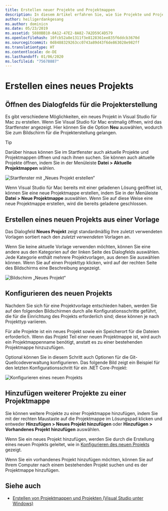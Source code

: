```yaml
---
title: Erstellen neuer Projekte und Projektmappen
description: In diesem Artikel erfahren Sie, wie Sie Projekte und Projektmappen in Visual Studio für Mac erstellen können.
author: heiligerdankgesang
ms.author: dominicn
ms.date: 05/23/2019
ms.assetid: 5880BB10-0A12-47E2-8A82-7A2D59C4D579
ms.openlocfilehash: 10fcb52a8e1311f3e8128361ee835f6ddcb3670d
ms.sourcegitcommit: 0d8488329263cc0743a89d43f6de863028e982ff
ms.translationtype: HT
ms.contentlocale: de-DE
ms.lasthandoff: 01/06/2020
ms.locfileid: "75678887"
---
```

# <a name="create-a-new-project"></a>Erstellen eines neues Projekts

## <a name="opening-the-project-creation-dialog"></a>Öffnen des Dialogfelds für die Projekterstellung

Es gibt verschiedene Möglichkeiten, ein neues Projekt in Visual Studio für Mac zu erstellen. Wenn Sie Visual Studio für Mac erstmalig öffnen, wird das Startfenster angezeigt. Hier können Sie die Option **Neu** auswählen, wodurch Sie zum Bildschirm für die Projekterstellung gelangen.

> [!TIP]
> Darüber hinaus können Sie im Startfenster auch aktuelle Projekte und Projektmappen öffnen und nach ihnen suchen. Sie können auch aktuelle Projekte öffnen, indem Sie in der Menüleiste **Datei > Aktuelle Projektmappen** wählen.

![Startfenster mit „Neues Projekt erstellen“](media/first-run-project.png)

Wenn Visual Studio für Mac bereits mit einer geladenen Lösung geöffnet ist, können Sie eine neue Projektmappe erstellen, indem Sie in der Menüleiste **Datei > Neue Projektmappe** auswählen. Wenn Sie auf diese Weise eine neue Projektmappe erstellen, wird die bereits geladene geschlossen.

## <a name="creating-a-new-project-from-a-template"></a>Erstellen eines neuen Projekts aus einer Vorlage

Das Dialogfeld **Neues Projekt** zeigt standardmäßig Ihre zuletzt verwendeten Vorlagen sortiert nach den *zuletzt verwendeten* Vorlagen an.

Wenn Sie keine aktuelle Vorlage verwenden möchten, können Sie eine andere aus den Kategorien auf der linken Seite des Dialogfelds auswählen. Jede Kategorie enthält mehrere Projektvorlagen, aus denen Sie auswählen können. Wenn Sie auf einen Projekttyp klicken, wird auf der rechten Seite des Bildschirms eine Beschreibung angezeigt.

![Bildschirm „Neues Projekt“](media/project-creation-screen.png)

## <a name="configuring-your-new-project"></a>Konfigurieren des neuen Projekts

Nachdem Sie sich für eine Projektvorlage entschieden haben, werden Sie auf den folgenden Bildschirmen durch alle Konfigurationsschritte geführt, die für die Einrichtung des Projekts erforderlich sind; diese können je nach Projekttyp variieren.

Für alle Projekte ist ein neues Projekt sowie ein Speicherort für die Dateien erforderlich. Wenn das Projekt Teil einer neuen Projektmappe ist, wird auch ein Projektmappenname benötigt, anstatt es zu einer bestehenden Projektmappe hinzuzufügen.

Optional können Sie in diesem Schritt auch Optionen für die Git-Quellcodeverwaltung konfigurieren. Das folgende Bild zeigt ein Beispiel für den letzten Konfigurationsschritt für ein .NET Core-Projekt:

![Konfigurieren eines neuen Projekts](media/configure-new-project.png)

## <a name="adding-additional-projects-to-a-solution"></a>Hinzufügen weiterer Projekte zu einer Projektmappe

Sie können weitere Projekte zu einer Projektmappe hinzufügen, indem Sie mit der rechten Maustaste auf die Projektmappe im Lösungspad klicken und entweder **Hinzufügen > Neues Projekt hinzufügen** oder **Hinzufügen > Vorhandenes Projekt hinzufügen** auswählen.

Wenn Sie ein neues Projekt hinzufügen, werden Sie durch die Erstellung eines neuen Projekts geleitet, wie in [Konfigurieren des neuen Projekts](#configuring-your-new-project) gezeigt.

Wenn Sie ein vorhandenes Projekt hinzufügen möchten, können Sie auf Ihrem Computer nach einem bestehenden Projekt suchen und es der Projektmappe hinzufügen.

## <a name="see-also"></a>Siehe auch

- [Erstellen von Projektmappen und Projekten (Visual Studio unter Windows)](/visualstudio/ide/creating-solutions-and-projects)
